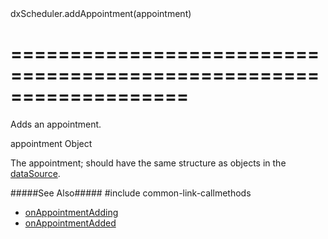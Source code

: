 <!--id-->dxScheduler.addAppointment(appointment)<!--/id-->
===================================================================
===================================================================

<!--shortDescription-->
Adds an appointment.
<!--/shortDescription-->

<!--paramName1-->appointment<!--/paramName1-->
<!--paramType1-->Object<!--/paramType1-->
<!--paramDescription1-->
The appointment; should have the same structure as objects in the [dataSource](/Documentation/ApiReference/UI_Widgets/dxScheduler/Configuration/#dataSource).
<!--/paramDescription1-->

<!--fullDescription-->

#####See Also#####
#include common-link-callmethods
- [onAppointmentAdding](/Documentation/ApiReference/UI_Widgets/dxScheduler/Configuration/#onAppointmentAdding)
- [onAppointmentAdded](/Documentation/ApiReference/UI_Widgets/dxScheduler/Configuration/#onAppointmentAdded)
<!--/fullDescription-->